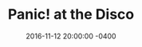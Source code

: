 ---
layout: post
title:  "Panic! at the Disco"
date:   2016-11-12 20:00:00 -0400
categories: concert
location: Salle Pleyel
image: panicdisco2016.png
playlist: 111577883/playlist/2xIQhI1enUaqTjtW7fXT1l/dark
---